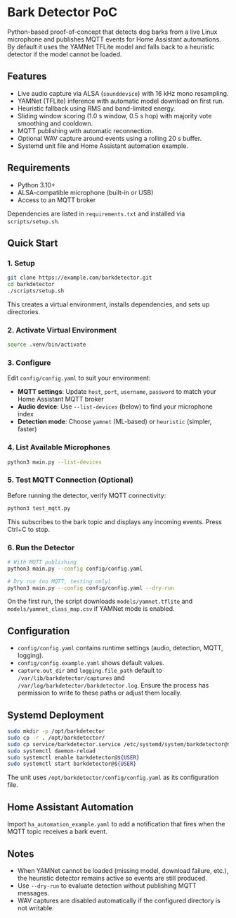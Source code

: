 # Bark Detector PoC

Python-based proof-of-concept that detects dog barks from a live Linux microphone and publishes MQTT events for Home Assistant automations. By default it uses the YAMNet TFLite model and falls back to a heuristic detector if the model cannot be loaded.

## Features
- Live audio capture via ALSA (`sounddevice`) with 16 kHz mono resampling.
- YAMNet (TFLite) inference with automatic model download on first run.
- Heuristic fallback using RMS and band-limited energy.
- Sliding window scoring (1.0 s window, 0.5 s hop) with majority vote smoothing and cooldown.
- MQTT publishing with automatic reconnection.
- Optional WAV capture around events using a rolling 20 s buffer.
- Systemd unit file and Home Assistant automation example.

## Requirements
- Python 3.10+
- ALSA-compatible microphone (built-in or USB)
- Access to an MQTT broker

Dependencies are listed in `requirements.txt` and installed via `scripts/setup.sh`.

## Quick Start

### 1. Setup
```bash
git clone https://example.com/barkdetector.git
cd barkdetector
./scripts/setup.sh
```

This creates a virtual environment, installs dependencies, and sets up directories.

### 2. Activate Virtual Environment
```bash
source .venv/bin/activate
```

### 3. Configure
Edit `config/config.yaml` to suit your environment:
- **MQTT settings**: Update `host`, `port`, `username`, `password` to match your Home Assistant MQTT broker
- **Audio device**: Use `--list-devices` (below) to find your microphone index
- **Detection mode**: Choose `yamnet` (ML-based) or `heuristic` (simpler, faster)

### 4. List Available Microphones
```bash
python3 main.py --list-devices
```

### 5. Test MQTT Connection (Optional)
Before running the detector, verify MQTT connectivity:
```bash
python3 test_mqtt.py
```
This subscribes to the bark topic and displays any incoming events. Press Ctrl+C to stop.

### 6. Run the Detector
```bash
# With MQTT publishing
python3 main.py --config config/config.yaml

# Dry run (no MQTT, testing only)
python3 main.py --config config/config.yaml --dry-run
```

On the first run, the script downloads `models/yamnet.tflite` and `models/yamnet_class_map.csv` if YAMNet mode is enabled.

## Configuration
- `config/config.yaml` contains runtime settings (audio, detection, MQTT, logging).
- `config/config.example.yaml` shows default values.
- `capture.out_dir` and `logging.file_path` default to `/var/lib/barkdetector/captures` and `/var/log/barkdetector/barkdetector.log`. Ensure the process has permission to write to these paths or adjust them locally.

## Systemd Deployment
```bash
sudo mkdir -p /opt/barkdetector
sudo cp -r . /opt/barkdetector/
sudo cp service/barkdetector.service /etc/systemd/system/barkdetector@${USER}.service
sudo systemctl daemon-reload
sudo systemctl enable barkdetector@${USER}
sudo systemctl start barkdetector@${USER}
```

The unit uses `/opt/barkdetector/config/config.yaml` as its configuration file.

## Home Assistant Automation
Import `ha_automation_example.yaml` to add a notification that fires when the MQTT topic receives a bark event.

## Notes
- When YAMNet cannot be loaded (missing model, download failure, etc.), the heuristic detector remains active so events are still produced.
- Use `--dry-run` to evaluate detection without publishing MQTT messages.
- WAV captures are disabled automatically if the configured directory is not writable.
